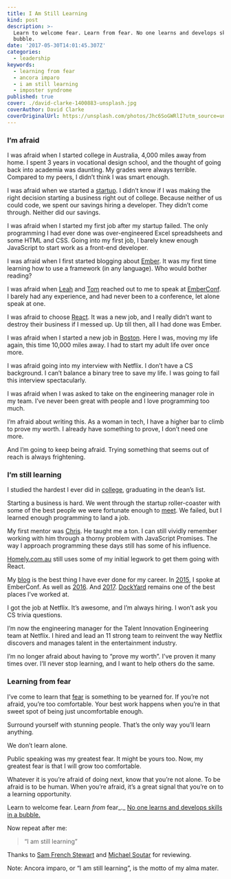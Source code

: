 ```yaml
---
title: I Am Still Learning
kind: post
description: >-
  Learn to welcome fear. Learn from fear. No one learns and develops skills in a
  bubble.
date: '2017-05-30T14:01:45.307Z'
categories:
  - leadership
keywords:
  - learning from fear
  - ancora imparo
  - i am still learning
  - imposter syndrome
published: true
cover: ./david-clarke-1400883-unsplash.jpg
coverAuthor: David Clarke
coverOriginalUrl: https://unsplash.com/photos/Jhc6SoGWRlI?utm_source=unsplash&utm_medium=referral&utm_content=creditCopyText
---
```


### I’m afraid

I was afraid when I started college in Australia, 4,000 miles away from home. I spent 3 years in vocational design school, and the thought of going back into academia was daunting. My grades were always terrible. Compared to my peers, I didn’t think I was smart enough.

I was afraid when we started a [startup](http://www.thepricegeek.com/). I didn’t know if I was making the right decision starting a business right out of college. Because neither of us could code, we spent our savings hiring a developer. They didn’t come through. Neither did our savings.

I was afraid when I started my first job after my startup failed. The only programming I had ever done was over-engineered Excel spreadsheets and some HTML and CSS. Going into my first job, I barely knew enough JavaScript to start work as a front-end developer.

I was afraid when I first started blogging about [Ember](https://emberway.io/). It was my first time learning how to use a framework (in any language). Who would bother reading?

I was afraid when [Leah](https://medium.com/u/ee5764c1f8b9) and [Tom](https://medium.com/u/dba87c29aad6) reached out to me to speak at [EmberConf](http://2015.emberconf.com/). I barely had any experience, and had never been to a conference, let alone speak at one.

I was afraid to choose [React](https://facebook.github.io/react/). It was a new job, and I really didn’t want to destroy their business if I messed up. Up till then, all I had done was Ember.

I was afraid when I started a new job in [Boston](https://dockyard.com/). Here I was, moving my life again, this time 10,000 miles away. I had to start my adult life over once more.

I was afraid going into my interview with Netflix. I don’t have a CS background. I can’t balance a binary tree to save my life. I was going to fail this interview spectacularly.

I was afraid when I was asked to take on the engineering manager role in my team. I’ve never been great with people and I love programming too much.

I’m afraid about writing this. As a woman in tech, I have a higher bar to climb to prove my worth. I already have something to prove, I don’t need one more.

And I’m going to keep being afraid. Trying something that seems out of reach is always frightening.

### I’m still learning

I studied the hardest I ever did in [college](https://www.monash.edu/about/who/history/sir-john-monash), graduating in the dean’s list.

Starting a business is hard. We went through the startup roller-coaster with some of the best people we were fortunate enough to [meet](http://yorkbutterfactory.com/). We failed, but I learned enough programming to land a job.

My first mentor was [Chris](https://medium.com/u/b645121b0865). He taught me a ton. I can still vividly remember working with him through a thorny problem with JavaScript Promises. The way I approach programming these days still has some of his influence.

[Homely.com.au](https://www.homely.com.au/) still uses some of my initial legwork to get them going with React.

My [blog](https://medium.com/@sugarpirate) is the best thing I have ever done for my career. In [2015](https://www.youtube.com/watch?v=TlU0m18Pr-Y), I spoke at EmberConf. As well as [2016](https://www.youtube.com/watch?v=lP9ap-AKBAM). And [2017](https://www.youtube.com/watch?v=ln_DvmQsvis). [DockYard](https://dockyard.com/) remains one of the best places I’ve worked at.

I got the job at Netflix. It’s awesome, and I’m always hiring. I won’t ask you CS trivia questions.

I’m now the engineering manager for the Talent Innovation Engineering team at Netflix. I hired and lead an 11 strong team to reinvent the way Netflix discovers and manages talent in the entertainment industry.

I’m no longer afraid about having to “prove my worth”. I’ve proven it many times over. I’ll never stop learning, and I want to help others do the same.

### Learning from fear

I’ve come to learn that [fear](http://100dayswithoutfear.com/) is something to be yearned for. If you’re not afraid, you’re too comfortable. Your best work happens when you’re in that sweet spot of being just uncomfortable enough.

Surround yourself with stunning people. That’s the only way you’ll learn anything.

We don’t learn alone.

Public speaking was my greatest fear. It might be yours too. Now, my greatest fear is that I will grow too comfortable.

Whatever it is you’re afraid of doing next, know that you’re not alone. To be afraid is to be human. When you’re afraid, it’s a great signal that you’re on to a learning opportunity.

Learn to welcome fear. Learn _from_ fear_._ [No one learns and develops skills in a bubble.](https://twitter.com/_shreve/status/866819372924493826)

Now repeat after me:

> “I am still learning”

Thanks to [Sam French Stewart](https://medium.com/u/5bfa9a44b697) and [Michael Soutar](https://twitter.com/mrated) for reviewing.

Note: Ancora imparo, or “I am still learning”, is the motto of my alma mater.